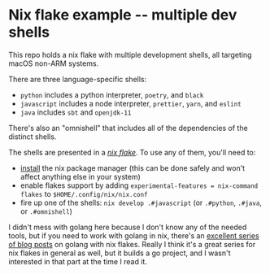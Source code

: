 # Nix flake example -- multiple dev shells

This repo holds a nix flake with multiple development shells, all targeting macOS non-ARM systems.

There are three language-specific shells:

- `python` includes a python interpreter, `poetry`, and `black`
- `javascript` includes a node interpreter, `prettier`, `yarn`, and `eslint`
- `java` includes `sbt` and `openjdk-11`

There's also an "omnishell" that includes all of the dependencies of the distinct shells.

The shells are presented in a [_nix flake_](https://nixos.wiki/wiki/Flakes).
To use any of them, you'll need to:

- [install](https://nixos.org/download.html) the nix package manager (this can be done safely and won't affect anything else in your system)
- enable flakes support by adding `experimental-features = nix-command flakes` to `$HOME/.config/nix/nix.conf`
- fire up one of the shells: `nix develop .#javascript` (or `.#python`, `.#java`, or `.#omnishell`)

I didn't mess with golang here because I don't know any of the needed tools, but if you need to work with
golang in nix, there's an [excellent series of blog posts](https://xeiaso.net/blog/nix-flakes-1-2022-02-21) on
golang with nix flakes. Really I think it's a great series for nix flakes in general as well, but it builds a
go project, and I wasn't interested in that part at the time I read it.


